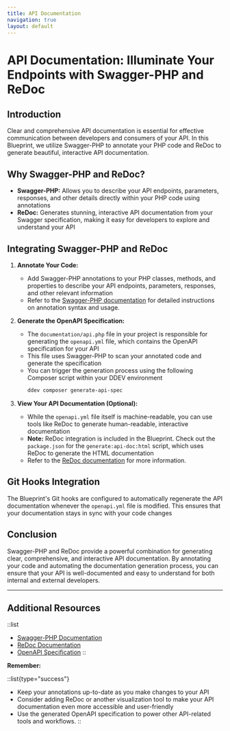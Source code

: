 ```yaml
---
title: API Documentation
navigation: true
layout: default
---
```


# API Documentation: Illuminate Your Endpoints with Swagger-PHP and ReDoc

## Introduction

Clear and comprehensive API documentation is essential for effective communication between developers and consumers of your API. In this Blueprint, we utilize Swagger-PHP to annotate your PHP code and ReDoc to generate beautiful, interactive API documentation. 

## Why Swagger-PHP and ReDoc?

* **Swagger-PHP:**  Allows you to describe your API endpoints, parameters, responses, and other details directly within your PHP code using annotations
* **ReDoc:**  Generates stunning, interactive API documentation from your Swagger specification, making it easy for developers to explore and understand your API

## Integrating Swagger-PHP and ReDoc

1. **Annotate Your Code:** 
   * Add Swagger-PHP annotations to your PHP classes, methods, and properties to describe your API endpoints, parameters, responses, and other relevant information
   * Refer to the [Swagger-PHP documentation](https://zircote.github.io/swagger-php/) for detailed instructions on annotation syntax and usage.

2. **Generate the OpenAPI Specification:**
   * The `documentation/api.php` file in your project is responsible for generating the `openapi.yml` file, which contains the OpenAPI specification for your API
   * This file uses Swagger-PHP to scan your annotated code and generate the specification
   * You can trigger the generation process using the following Composer script within your DDEV environment
     ```bash
     ddev composer generate-api-spec
     ```

3. **View Your API Documentation (Optional):**
   * While the `openapi.yml` file itself is machine-readable, you can use tools like ReDoc to generate human-readable, interactive documentation
   * **Note:** ReDoc integration is included in the Blueprint. Check out the `package.json` for the `generate:api-doc:html` script, which uses ReDoc to generate the HTML documentation
   * Refer to the [ReDoc documentation](https://github.com/Redocly/redoc) for more information.

## Git Hooks Integration

The Blueprint's Git hooks are configured to automatically regenerate the API documentation whenever the `openapi.yml` file is modified. This ensures that your documentation stays in sync with your code changes

## Conclusion

Swagger-PHP and ReDoc provide a powerful combination for generating clear, comprehensive, and interactive API documentation. By annotating your code and automating the documentation generation process, you can ensure that your API is well-documented and easy to understand for both internal and external developers.

---

## Additional Resources

::list
* [Swagger-PHP Documentation](https://zircote.github.io/swagger-php/)
* [ReDoc Documentation](https://github.com/Redocly/redoc)
* [OpenAPI Specification](https://swagger.io/specification/)
::

**Remember:** 

::list{type="success"}
* Keep your annotations up-to-date as you make changes to your API
* Consider adding ReDoc or another visualization tool to make your API documentation even more accessible and user-friendly
* Use the generated OpenAPI specification to power other API-related tools and workflows.
::
